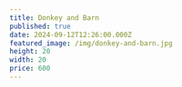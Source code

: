 ```yaml
---
title: Donkey and Barn
published: true
date: 2024-09-12T12:26:00.000Z
featured_image: /img/donkey-and-barn.jpg
height: 20
width: 20
price: 600
---
```

